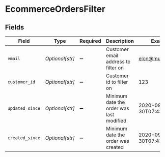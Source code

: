 # EcommerceOrdersFilter


## Fields

| Field                                    | Type                                     | Required                                 | Description                              | Example                                  |
| ---------------------------------------- | ---------------------------------------- | ---------------------------------------- | ---------------------------------------- | ---------------------------------------- |
| `email`                                  | *Optional[str]*                          | :heavy_minus_sign:                       | Customer email address to filter on      | elon@musk.com                            |
| `customer_id`                            | *Optional[str]*                          | :heavy_minus_sign:                       | Customer id to filter on                 | 123                                      |
| `updated_since`                          | *Optional[str]*                          | :heavy_minus_sign:                       | Minimum date the order was last modified | 2020-09-30T07:43:32.000Z                 |
| `created_since`                          | *Optional[str]*                          | :heavy_minus_sign:                       | Minimum date the order was created       | 2020-09-30T07:43:32.000Z                 |